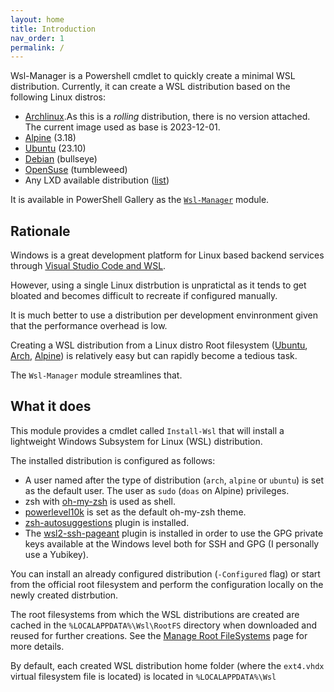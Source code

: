 ```yaml
---
layout: home
title: Introduction
nav_order: 1
permalink: /
---
```


Wsl-Manager is a Powershell cmdlet to quickly create a minimal WSL distribution.
Currently, it can create a WSL distribution based on the following Linux
distros:

- [Archlinux].As this is a _rolling_ distribution, there is no version attached.
  The current image used as base is 2023-12-01.
- [Alpine] (3.18)
- [Ubuntu] (23.10)
- [Debian] (bullseye)
- [OpenSuse] (tumbleweed)
- Any LXD available distribution ([list](https://uk.lxd.images.canonical.com/))

It is available in PowerShell Gallery as the
[`Wsl-Manager`](https://www.powershellgallery.com/packages/Wsl-Manager) module.

## Rationale

Windows is a great development platform for Linux based backend services through
[Visual Studio Code and WSL](https://code.visualstudio.com/docs/remote/wsl).

However, using a single Linux distrbution is unpratictal as it tends to get
bloated and becomes difficult to recreate if configured manually.

It is much better to use a distribution per development envinronment given that
the performance overhead is low.

Creating a WSL distribution from a Linux distro Root filesystem
([Ubuntu](https://cloud-images.ubuntu.com/wsl/),
[Arch](https://archive.archlinux.org/iso/2023.12.01/),
[Alpine](https://dl-cdn.alpinelinux.org/alpine/v3.18/releases/x86_64/)) is
relatively easy but can rapidly become a tedious task.

The `Wsl-Manager` module streamlines that.

## What it does

This module provides a cmdlet called `Install-Wsl` that will install a
lightweight Windows Subsystem for Linux (WSL) distribution.

The installed distribution is configured as follows:

- A user named after the type of distribution (`arch`, `alpine` or `ubuntu`) is
  set as the default user. The user as `sudo` (`doas` on Alpine) privileges.
- zsh with [oh-my-zsh](https://ohmyz.sh/) is used as shell.
- [powerlevel10k](https://github.com/romkatv/powerlevel10k) is set as the
  default oh-my-zsh theme.
- [zsh-autosuggestions](https://github.com/zsh-users/zsh-autosuggestions) plugin
  is installed.
- The
  [wsl2-ssh-pageant](https://github.com/antoinemartin/wsl2-ssh-pageant-oh-my-zsh-plugin)
  plugin is installed in order to use the GPG private keys available at the
  Windows level both for SSH and GPG (I personally use a Yubikey).

You can install an already configured distribution (`-Configured` flag) or start
from the official root filesystem and perform the configuration locally on the
newly created distrbution.

The root filesystems from which the WSL distributions are created are cached in
the `%LOCALAPPDATA%\Wsl\RootFS` directory when downloaded and reused for further
creations. See the [Manage Root FileSystems](usage/manage-root-filesystems/)
page for more details.

By default, each created WSL distribution home folder (where the `ext4.vhdx`
virtual filesystem file is located) is located in `%LOCALAPPDATA%\Wsl`

[archlinux]: https://archlinux.org/
[alpine]: https://www.alpinelinux.org/
[ubuntu]: https://ubuntu.org
[debian]: https://debian.org
[opensuse]: https://www.opensuse.org
